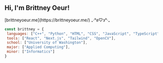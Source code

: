 <h2>Hi, I'm Brittney Oeur!</h2> 
[brittneyoeur.me](https://brittneyoeur.me/) ₊‧°𐐪♡𐑂°‧₊

```javascript
const brittney = {
 languages: ["C++", "Python", "HTML", "CSS", "JavaScript", "TypeScript"],
 tools: ["React", "Next.js", "Tailwind", "OpenCV"],
 school: ["University of Washington"],
 major: ["Applied Computing"],
 minor: ["Informatics"]
}
```
